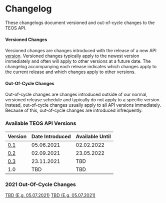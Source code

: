 # Changelog

These changelogs document versioned and out-of-cycle changes to the TEOS API.

#### Versioned Changes

Versioned changes are changes introduced with the release of a new API [version](versions/). Versioned changes typically apply to the newest version immediately and often will apply to other versions at a future date. The changelog accompanying each release indicates which changes apply to the current release and which changes apply to other versions.

#### Out-Of-Cycle Changes

Out-of-cycle changes are changes introduced outside of our normal, versioned release schedule and typically do not apply to a specific version. Instead, out-of-cycle changes usually apply to all API versions immediately. Because of this, out-of-cycle changes are introduced infrequently.

### Available TEOS API Versions <a href="available-graph-api-versions" id="available-graph-api-versions"></a>

| Version                 | Date Introduced | Available Until |
| ----------------------- | --------------- | --------------- |
| [0.1](versions/)        | 05.06.2021      | 02.02.2022      |
| [0.2](versions/v0.2.md) | 02.09.2021      | 23.05.2022      |
| [0.3](versions/v0.3.md) | 23.11.2021      | TBD             |
| 1.0                     | TBD             | TBD             |

### 2021 Out-Of-Cycle Changes

[TBD (E.g. 05.07.2021)](out-of-cycle-changes/2021/june-15-2021.md)
[TBD (E.g. 05.07.2021)](out-of-cycle-changes/2021/june-15-2021.md)
